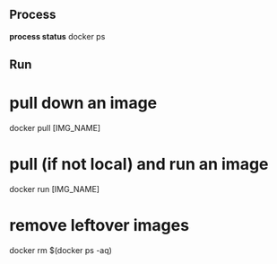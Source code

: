 ## Process
**process status**
docker ps

## Run
# pull down an image
docker pull [IMG_NAME]
 
# pull (if not local) and run an image
docker run [IMG_NAME]

##
# remove leftover images
docker rm $(docker ps -aq)
